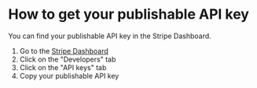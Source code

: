 # How to get your publishable API key

You can find your publishable API key in the Stripe Dashboard.

1. Go to the [Stripe Dashboard](https://dashboard.stripe.com/test/apikeys)
2. Click on the "Developers" tab
3. Click on the "API keys" tab
4. Copy your publishable API key